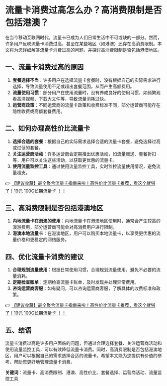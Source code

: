 # 流量卡消费过高怎么办？高消费限制是否包括港澳？

在当今移动互联网时代，流量卡已成为人们日常生活中不可或缺的一部分。然而，许多用户反映流量卡消费过高，甚至在某些地区（如港澳）还存在高消费限制。本文将为您详细解答流量卡消费过高的问题，并探讨高消费限制是否包括港澳地区。

## 一、流量卡消费过高的原因

1. **套餐选择不当**：许多用户在选择流量卡套餐时，没有根据自己的实际需求进行选择，导致流量使用不足或超出套餐范围，从而产生高额费用。
2. **流量使用习惯**：部分用户在使用流量时，没有养成良好的使用习惯，如频繁观看高清视频、下载大文件等，导致流量消耗过快。
3. **运营商政策**：不同运营商的流量卡政策和收费标准不同，部分运营商可能存在隐性收费或高额套餐费用。

## 二、如何办理高性价比流量卡

1. **选择合适的套餐**：根据自己的实际需求选择合适的流量卡套餐，避免选择过高或过低的套餐。
2. **关注运营商活动**：许多运营商会定期推出优惠活动，如流量赠送、套餐折扣等，用户可以关注这些活动，以获取更优惠的流量卡。
3. **使用流量监控工具**：通过使用流量监控工具，实时监控流量使用情况，避免流量超支。

👉 [【建议收藏】最全聚合流量卡指南来啦！高性价比流量卡推荐，看这个就够了！19元 100G长期流量卡 ！！](https://bit.ly/Liuliangka)

## 三、高消费限制是否包括港澳地区

1. **内地流量卡在港澳的使用**：内地流量卡在港澳地区使用时，通常会产生较高的漫游费用，部分运营商可能会对高消费用户进行限制。
2. **港澳本地流量卡**：在港澳地区，用户可以购买本地流量卡，以享受更优惠的流量价格和更稳定的网络服务。

## 四、优化流量卡消费的建议

1. **合理规划流量使用**：根据日常使用习惯，合理规划流量使用，避免不必要的流量消耗。
2. **定期检查账单**：定期检查流量卡账单，及时发现并处理异常费用。
3. **咨询运营商客服**：如有疑问，可以咨询运营商客服，了解具体的收费标准和政策。

👉 [【建议收藏】最全聚合流量卡指南来啦！高性价比流量卡推荐，看这个就够了！19元 100G长期流量卡 ！！](https://bit.ly/Liuliangka)

## 五、结语

流量卡消费过高是许多用户面临的问题，但通过合理选择套餐、关注运营商活动和使用流量监控工具，可以有效降低流量卡消费。同时，高消费限制是否包括港澳地区，用户可以根据自己的需求选择合适的流量卡。希望本文能为您提供有价值的参考，帮助您更好地管理流量卡消费。

**关键词**：流量卡、高消费限制、港澳、高性价比、套餐选择、运营商活动、流量监控工具